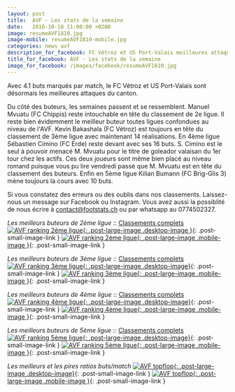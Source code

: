 ```yaml
---
layout: post
title:  AVF - Les stats de la semaine
date:   2016-10-18 11:00:00 +0200
image: resumeAVF1810.jpg
image-mobile: resumeAVF1810-mobile.jpg
categories: news avf
description_for_facebook: FC Vétroz et US Port-Valais meilleures attaques du canton. Top buteurs&#58; Manuel Mvuatu, Kevin Bakashala, Sébastien Cimino et Kilian Bumann.
title_for_facebook: AVF - Les stats de la semaine
image_for_facebook: /images/facebook/resumeAVF1810.jpg
---
```

Avec 4.1 buts marqués par match, le FC Vétroz et US Port-Valais sont désormais les meilleures attaques du canton.

Du côté des buteurs, les semaines passent et se ressemblent. Manuel Mvuatu (FC Chippis) reste intouchable en tête du classement de 2e ligue. Il reste bien évidemment le meilleur buteur toutes ligues confondues au niveau de l'AVF. Kevin Bakashala (FC Vétroz) est toujours en tête du classement de 3ème ligue avec maintenant 14 réalisations. En 4ème ligue Sébastien Cimino (FC Erde) reste devant avec ses 16 buts. S. Cimino est le seul à pouvoir menacé M. Mvuatu pour le titre de goleador valaisan du 1er tour chez les actifs. Ces deux joueurs sont même bien placé au niveau romand puisque vous pu lire vendredi passé que M. Mvuatu est en tête du classement des buteurs. Enfin en 5ème ligue Kilian Bumann (FC Brig-Glis 3) mène toujours la cours avec 10 buts.

Si vous constatez des erreurs ou des oublis dans nos classements. Laissez-nous un message sur Facebook ou Instagram. Vous avez aussi la possiblité de nous écrire à contact@footstats.ch ou par whatsapp au 0774502327.

_Les meilleurs buteurs de 2ème ligue_ :: [Classements complets]({{site.url}}/avf/2eme-ligue)
[![AVF ranking 2ème ligue]({{site.url}}/images/posts/rankings/resumeAVF21810.jpg){: .post-large-image .desktop-image }]({{site.url}}/images/posts/rankings/resumeAVF21810.jpg){: .post-small-image-link }
[![AVF ranking 2ème ligue]({{site.url}}/images/posts/rankings/resumeAVF21810-mobile.jpg){: .post-large-image .mobile-image }]({{site.url}}/images/posts/rankings/resumeAVF21810-mobile.jpg){: .post-small-image-link }

_Les meilleurs buteurs de 3ème ligue_ :: [Classements complets]({{site.url}}/avf/3eme-ligue)
[![AVF ranking 3ème ligue]({{site.url}}/images/posts/rankings/resumeAVF31810.jpg){: .post-large-image .desktop-image}]({{site.url}}/images/posts/rankings/resumeAVF31810.jpg){: .post-small-image-link }
[![AVF ranking 3ème ligue]({{site.url}}/images/posts/rankings/resumeAVF31810-mobile.jpg){: .post-large-image .mobile-image }]({{site.url}}/images/posts/rankings/resumeAVF31810-mobile.jpg){: .post-small-image-link }

_Les meilleurs buteurs de 4ème ligue_ :: [Classements complets]({{site.url}}/avf/4eme-ligue)
[![AVF ranking 4ème ligue]({{site.url}}/images/posts/rankings/resumeAVF41810.jpg){: .post-large-image .desktop-image}]({{site.url}}/images/posts/rankings/resumeAVF41810.jpg){: .post-small-image-link }
[![AVF ranking 4ème ligue]({{site.url}}/images/posts/rankings/resumeAVF41810-mobile.jpg){: .post-large-image .mobile-image }]({{site.url}}/images/posts/rankings/resumeAVF41810-mobile.jpg){: .post-small-image-link }

_Les meilleurs buteurs de 5ème ligue_ :: [Classements complets]({{site.url}}/avf/5eme-ligue)
[![AVF ranking 5ème ligue]({{site.url}}/images/posts/rankings/resumeAVF51810.jpg){: .post-large-image .desktop-image}]({{site.url}}/images/posts/rankings/resumeAVF51810.jpg){: .post-small-image-link }
[![AVF ranking 5ème ligue]({{site.url}}/images/posts/rankings/resumeAVF51810-mobile.jpg){: .post-large-image .mobile-image }]({{site.url}}/images/posts/rankings/resumeAVF51810-mobile.jpg){: .post-small-image-link }

_Les meilleurs et les pires ratios buts/match_
[![AVF topflop]({{site.url}}/images/posts/topflop/AVF1810.jpg){: .post-large-image .desktop-image}]({{site.url}}/images/posts/topflop/AVF1810.jpg){: .post-small-image-link }
[![AVF topflop]({{site.url}}/images/posts/topflop/AVF1810.jpg){: .post-large-image .mobile-image }]({{site.url}}/images/posts/topflop/AVF1810.jpg){: .post-small-image-link }